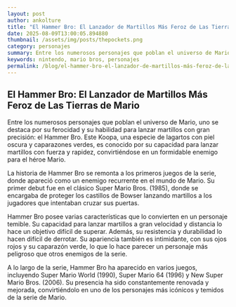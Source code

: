 ```yaml
--- 
layout: post 
author: ankolture 
title: "El Hammer Bro: El Lanzador de Martillos Más Feroz de Las Tierras de Mario"
date: 2025-08-09T13:00:05.894880 
thumbnail: /assets/img/posts/thepockets.png
category: personajes 
summary: Entre los numerosos personajes que poblan el universo de Mario, uno se destaca por su ferocidad y su habilidad para lanzar martillos con gran precisió...
keywords: nintendo, mario bros, personajes 
permalink: /blog/el-hammer-bro-el-lanzador-de-martillos-más-feroz-de-las-tierras-de-mario/ 
--- 
```


## El Hammer Bro: El Lanzador de Martillos Más Feroz de Las Tierras de Mario

Entre los numerosos personajes que poblan el universo de Mario, uno se destaca por su ferocidad y su habilidad para lanzar martillos con gran precisión: el Hammer Bro. Este Koopa, una especie de lagartos con piel oscura y caparazones verdes, es conocido por su capacidad para lanzar martillos con fuerza y rapidez, convirtiéndose en un formidable enemigo para el héroe Mario.

La historia de Hammer Bro se remonta a los primeros juegos de la serie, donde apareció como un enemigo recurrente en el mundo de Mario. Su primer debut fue en el clásico Super Mario Bros. (1985), donde se encargaba de proteger los castillos de Bowser lanzando martillos a los jugadores que intentaban cruzar sus puertas.

Hammer Bro posee varias características que lo convierten en un personaje temible. Su capacidad para lanzar martillos a gran velocidad y distancia lo hace un objetivo difícil de superar. Además, su resistencia y durabilidad lo hacen difícil de derrotar. Su apariencia también es intimidante, con sus ojos rojos y su caparazón verde, lo que lo hace parecer un personaje más peligroso que otros enemigos de la serie.

A lo largo de la serie, Hammer Bro ha aparecido en varios juegos, incluyendo Super Mario World (1990), Super Mario 64 (1996) y New Super Mario Bros. (2006). Su presencia ha sido constantemente renovada y mejorada, convirtiéndolo en uno de los personajes más icónicos y temidos de la serie de Mario.
